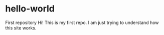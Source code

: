 # hello-world
First repository
Hi!
This is my first repo. I am just trying to understand how this site works.

